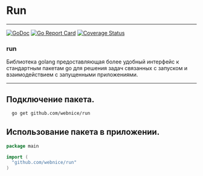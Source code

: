 # Run

---
[![GoDoc](https://godoc.org/github.com/webnice/run?status.svg)](https://godoc.org/github.com/webnice/run)
[![Go Report Card](https://goreportcard.com/badge/github.com/webnice/run)](https://goreportcard.com/report/github.com/webnice/run)
[![Coverage Status](https://coveralls.io/repos/github/webnice/run/badge.svg?branch=v1)](https://coveralls.io/github/webnice/run?branch=v1)

### run

Библиотека golang предоставляющая более удобный интерфейс к стандартным пакетам go для решения задач связанных с
запуском и взаимодействием с запущенными приложениями.

---

## Подключение пакета.

```bash
  go get github.com/webnice/run
```

## Использование пакета в приложении.

```go
package main

import (
  "github.com/webnice/run"
)
```
